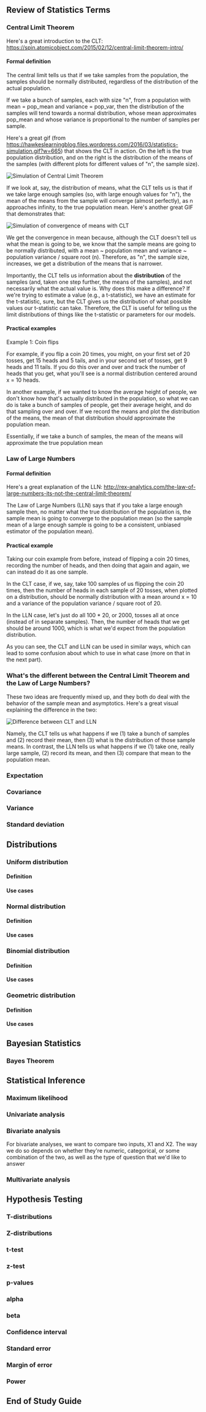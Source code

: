 ## Review of Statistics Terms

### Central Limit Theorem

Here's a great introduction to the CLT: https://spin.atomicobject.com/2015/02/12/central-limit-theorem-intro/

#### Formal definition
The central limit tells us that if we take samples from the population, the samples should be normally distributed, regardless of the distribution of the actual population.

If we take a bunch of samples, each with size "n", from a population with mean = pop_mean and variance = pop_var, then the distribution of the samples will tend towards a normal distribution, whose mean approximates pop_mean and whose variance is proportional to the number of samples per sample. 

Here's a great gif (from https://hawkeslearningblog.files.wordpress.com/2016/03/statistics-simulation.gif?w=665) that shows the CLT in action. On the left is the true population distribution, and on the right is the distribution of the means of the samples (with different plots for different values of "n", the sample size). 

![Simulation of Central Limit Theorem](https://hawkeslearningblog.files.wordpress.com/2016/03/statistics-simulation.gif?w=665)

If we look at, say, the distribution of means, what the CLT tells us is that if we take large enough samples (so, with large enough values for "n"), the mean of the means from the sample will converge (almost perfectly), as n approaches infinity, to the true population mean. Here's another great GIF that demonstrates that:

![Simulation of convergence of means with CLT](http://rex-analytics.com/wp-content/uploads/2016/06/www.LLN_.gif)

We get the convergence in mean because, although the CLT doesn't tell us what the mean is going to be, we know that the sample means are going to be normally distributed, with a mean ~ population mean and variance ~ population variance / square root (n). Therefore, as "n", the sample size, increases, we get a distribution of the means that is narrower. 

Importantly, the CLT tells us information about the **distribution** of the samples (and, taken one step further, the means of the samples), and not necessarily what the actual value is. Why does this make a difference? If we're trying to estimate a value (e.g., a t-statistic), we have an estimate for the t-statistic, sure, but the CLT gives us the distribution of what possible values our t-statistic can take. Therefore, the CLT is useful for telling us the limit distributions of things like the t-statistic or parameters for our models. 

#### Practical examples

Example 1: Coin flips

For example, if you flip a coin 20 times, you might, on your first set of 20 tosses, get 15 heads and 5 tails, and in your second set of tosses, get 9 heads and 11 tails. If you do this over and over and track the number of heads that you get, what you'll see is a normal distribution centered around x = 10 heads. 

In another example, if we wanted to know the average height of people, we don't know how that's actually distributed in the population, so what we can do is take a bunch of samples of people, get their average height, and do that sampling over and over. If we record the means and plot the distribution of the means, the mean of that distribution should approximate the population mean. 

Essentially, if we take a bunch of samples, the mean of the means will approximate the true population mean 


### Law of Large Numbers

#### Formal definition

Here's a great explanation of the LLN: http://rex-analytics.com/the-law-of-large-numbers-its-not-the-central-limit-theorem/

The Law of Large Numbers (LLN) says that if you take a large enough sample then, no matter what the true distribution of the population is, the sample mean is going to converge to the population mean (so the sample mean of a large enough sample is going to be a consistent, unbiased estimator of the population mean). 

#### Practical example

Taking our coin example from before, instead of flipping a coin 20 times, recording the number of heads, and then doing that again and again, we can instead do it as one sample. 

In the CLT case, if we, say, take 100 samples of us flipping the coin 20 times, then the number of heads in each sample of 20 tosses, when plotted on a distribution, should be normally distribution with a mean around x = 10 and a variance of the population variance / square root of 20. 

In the LLN case, let's just do all 100 * 20, or 2000, tosses all at once (instead of in separate samples). Then, the number of heads that we get should be around 1000, which is what we'd expect from the population distribution. 

As you can see, the CLT and LLN can be used in similar ways, which can lead to some confusion about which to use in what case (more on that in the next part).  

### What's the different between the Central Limit Theorem and the Law of Large Numbers?

These two ideas are frequently mixed up, and they both do deal with the behavior of the sample mean and asymptotics. Here's a great visual explaining the difference in the two:

![Difference between CLT and LLN](http://rex-analytics.com/wp-content/uploads/2016/06/CLT-vs-LLN.png)

Namely, the CLT tells us what happens if we (1) take a bunch of samples and (2) record their mean, then (3) what is the distribution of those sample means. In contrast, the LLN tells us what happens if we (1) take one, really large sample, (2) record its mean, and then (3) compare that mean to the population mean. 

### Expectation

### Covariance

### Variance

### Standard deviation


## Distributions

### Uniform distribution

#### Definition

#### Use cases

### Normal distribution

#### Definition

#### Use cases

### Binomial distribution

#### Definition

#### Use cases

### Geometric distribution

#### Definition

#### Use cases

## Bayesian Statistics

### Bayes Theorem

## Statistical Inference

### Maximum likelihood

### Univariate analysis

### Bivariate analysis

For bivariate analyses, we want to compare two inputs, X1 and X2. The way we do so depends on whether they're numeric, categorical, or some combination of the two, as well as the type of question that we'd like to answer

####
 
### Multivariate analysis

## Hypothesis Testing

### T-distributions

### Z-distributions

### t-test

### z-test

### p-values

### alpha

### beta

### Confidence interval 

### Standard error

### Margin of error

### Power

## End of Study Guide

 
